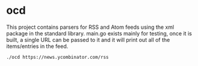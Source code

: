 ocd
===

This project contains parsers for RSS and Atom feeds using the xml package in the standard library. main.go exists mainly for testing, once it is built, a single URL can be passed to it and it will print out all of the items/entries in the feed.

    ./ocd https://news.ycombinator.com/rss
